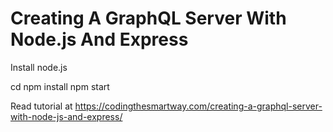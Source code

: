 # Creating A GraphQL Server With Node.js And Express

Install node.js

cd <to this folder>
npm install
npm start

Read tutorial at https://codingthesmartway.com/creating-a-graphql-server-with-node-js-and-express/
